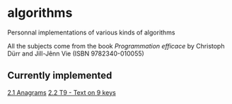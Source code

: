 # algorithms
Personnal implementations of various kinds of algorithms

All the subjects come from the book _Programmation efficace_ by Christoph Dürr and Jill-Jênn Vie (ISBN 9782340-010055)

## Currently implemented

[2.1 Anagrams](2.1_anagrams)
[2.2 T9 - Text on 9 keys](2.2_t9)
